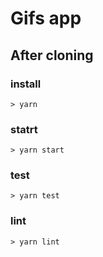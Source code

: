 # Gifs app

## After cloning
### install
 `> yarn`

### statrt
 `> yarn start`

### test
 `> yarn test`

### lint
 `> yarn lint`

